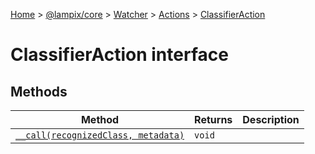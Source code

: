 [Home](./index) &gt; [@lampix/core](./core.md) &gt; [Watcher](./core.watcher.md) &gt; [Actions](./core.watcher.actions.md) &gt; [ClassifierAction](./core.watcher.actions.classifieraction.md)

# ClassifierAction interface

## Methods

|  Method | Returns | Description |
|  --- | --- | --- |
|  [`__call(recognizedClass, metadata)`](./core.watcher.actions.classifieraction.__call.md) | `void` |  |

